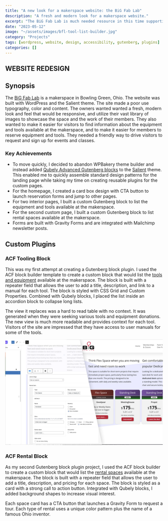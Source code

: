 ```yaml
---
title: "A new look for a makerspace website: the BiG Fab Lab"
description: "A fresh and modern look for a makerspace website."
excerpt: "The BiG Fab Lab is much needed resource in this time supporting a larger entrepeneural community. The project continues to grow and I am proud to be a part of it."
date: "2023-05-12"
image: "~/assets/images/bfl-tool-list-builder.jpg"
category: "Projects"
tags: [wordpress, website, design, accessibility, gutenberg, plugins]
categories: []
---
```


## WEBSITE REDESIGN

## Synopsis

The [BiG Fab Lab](https://bigfablab.com/) is a makerspace in Bowling Green, Ohio. The website was built with WordPress and the Salient theme. The site made a poor use typography, color and content. The owners  wanted wanted a fresh, modern look and feel that would be responsive, and utilize their vast library of images to showcase the space and the work of their members. They also wanted to make it easier for visitors to find information about the equipment and tools available at the makerspace, and to make it easier for members to reserve equipment and tools. They needed a friendly way to drive visitors to request and sign up for events and classes. 

### Key Achievements

- To move quickly, I decided to abandon WPBakery theme builder and instead added [Qubely Advanced Gutenberg blocks](https://wordpress.org/plugins/qubely/)  to the [Salient](https://themenectar.com/salient/) theme. This enabled me to quickly assemble standard design patterns for the landing page while taking my time on creating reusable plugins for the custom pages.
- For the homepage, I created a card box design with CTA button to launch reservation forms and jump to other pages.
- For two interior pages, I built a custom Gutenberg block to list the equipment and tools available at the makerspace.
- For the second custom page, I built a custom Gutenberg block to list rental spaces available at the makerspace.
- Forms are built with Gravity Forms and are integrated with Mailchimp newsletter posts.

## Custom Plugins

### ACF Tooling Block

This was my first attempt at creating a Gutenberg block plugin. I used the ACF block builder template to create a custom block that would list the [tools and equipment](https://bigfablab.com/facilities/tools/) available at the makerspace. The block is built with a repeater field that allows the user to add a title, description, and link to a manual for each tool. The block is styled with CSS Grid and Custom Properties. Combined with Qubely blocks, I placed the list inside an accordion block to collapse long lists. 

The view it replaces was a hard to read table with no context. It was generated when they were seeking various tools and equipment donations. The new view is much more readable and provides context for each tool. Visitors of the site are impressed that they have access to user manuals for some of the tools.
 
![ACF builder page overlaying rendered page](../../src/assets/images/bfl-space-builder-plugin.jpg)

### ACF Rental Block

As my second Gutenberg block plugin project, I used the ACF block builder to create a custom block that would list the [rental spaces](https://bigfablab.com/facilities/storage-studio/) available at the makerspace. The block is built with a repeater field that allows the user to add a title, description, and pricing for each space. The block is styled as a card with a strong call to action button. Integrated with Qubely blocks, I added background shapes to increase visual interest.

Each space card has a CTA button that launches a Gravity Form to request a tour. Each type of rental uses a unique color pattern plus the name of a famous Ohio inventor. 